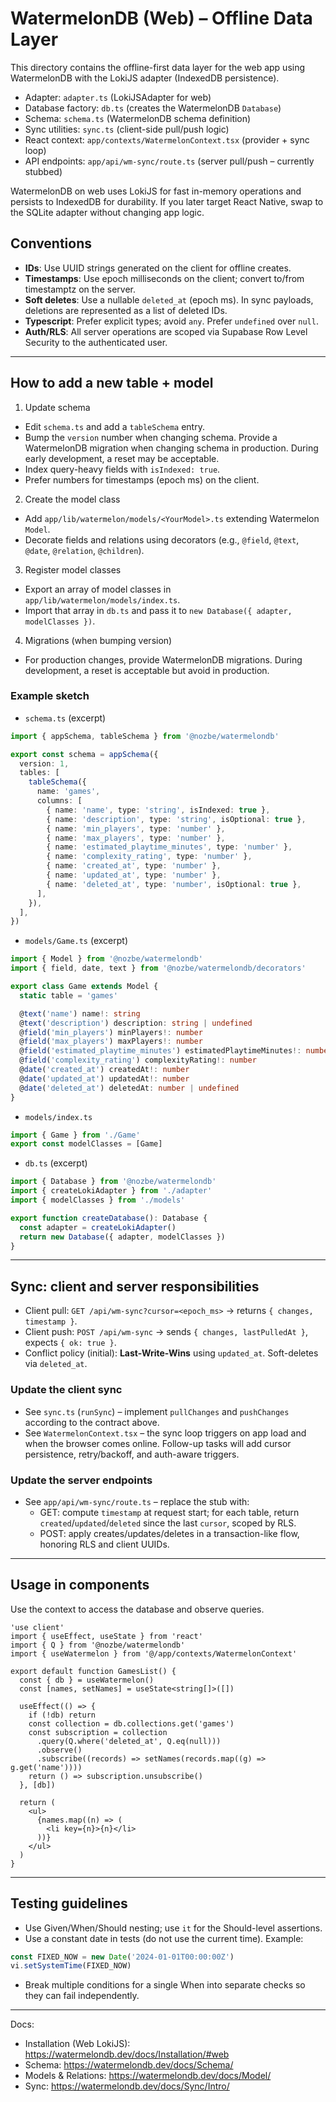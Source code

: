# WatermelonDB (Web) – Offline Data Layer

This directory contains the offline-first data layer for the web app using WatermelonDB with the LokiJS adapter (IndexedDB persistence).

- Adapter: `adapter.ts` (LokiJSAdapter for web)
- Database factory: `db.ts` (creates the WatermelonDB `Database`)
- Schema: `schema.ts` (WatermelonDB schema definition)
- Sync utilities: `sync.ts` (client-side pull/push logic)
- React context: `app/contexts/WatermelonContext.tsx` (provider + sync loop)
- API endpoints: `app/api/wm-sync/route.ts` (server pull/push – currently stubbed)

WatermelonDB on web uses LokiJS for fast in-memory operations and persists to IndexedDB for durability. If you later target React Native, swap to the SQLite adapter without changing app logic.

## Conventions

- **IDs**: Use UUID strings generated on the client for offline creates.
- **Timestamps**: Use epoch milliseconds on the client; convert to/from timestamptz on the server.
- **Soft deletes**: Use a nullable `deleted_at` (epoch ms). In sync payloads, deletions are represented as a list of deleted IDs.
- **Typescript**: Prefer explicit types; avoid `any`. Prefer `undefined` over `null`.
- **Auth/RLS**: All server operations are scoped via Supabase Row Level Security to the authenticated user.

---

## How to add a new table + model

1) Update schema
- Edit `schema.ts` and add a `tableSchema` entry.
- Bump the `version` number when changing schema. Provide a WatermelonDB migration when changing schema in production. During early development, a reset may be acceptable.
- Index query-heavy fields with `isIndexed: true`.
- Prefer numbers for timestamps (epoch ms) on the client.

2) Create the model class
- Add `app/lib/watermelon/models/<YourModel>.ts` extending Watermelon `Model`.
- Decorate fields and relations using decorators (e.g., `@field`, `@text`, `@date`, `@relation`, `@children`).

3) Register model classes
- Export an array of model classes in `app/lib/watermelon/models/index.ts`.
- Import that array in `db.ts` and pass it to `new Database({ adapter, modelClasses })`.

4) Migrations (when bumping version)
- For production changes, provide WatermelonDB migrations. During development, a reset is acceptable but avoid in production.

### Example sketch

- `schema.ts` (excerpt)
```ts
import { appSchema, tableSchema } from '@nozbe/watermelondb'

export const schema = appSchema({
  version: 1,
  tables: [
    tableSchema({
      name: 'games',
      columns: [
        { name: 'name', type: 'string', isIndexed: true },
        { name: 'description', type: 'string', isOptional: true },
        { name: 'min_players', type: 'number' },
        { name: 'max_players', type: 'number' },
        { name: 'estimated_playtime_minutes', type: 'number' },
        { name: 'complexity_rating', type: 'number' },
        { name: 'created_at', type: 'number' },
        { name: 'updated_at', type: 'number' },
        { name: 'deleted_at', type: 'number', isOptional: true },
      ],
    }),
  ],
})
```

- `models/Game.ts` (excerpt)
```ts
import { Model } from '@nozbe/watermelondb'
import { field, date, text } from '@nozbe/watermelondb/decorators'

export class Game extends Model {
  static table = 'games'

  @text('name') name!: string
  @text('description') description: string | undefined
  @field('min_players') minPlayers!: number
  @field('max_players') maxPlayers!: number
  @field('estimated_playtime_minutes') estimatedPlaytimeMinutes!: number
  @field('complexity_rating') complexityRating!: number
  @date('created_at') createdAt!: number
  @date('updated_at') updatedAt!: number
  @date('deleted_at') deletedAt: number | undefined
}
```

- `models/index.ts`
```ts
import { Game } from './Game'
export const modelClasses = [Game]
```

- `db.ts` (excerpt)
```ts
import { Database } from '@nozbe/watermelondb'
import { createLokiAdapter } from './adapter'
import { modelClasses } from './models'

export function createDatabase(): Database {
  const adapter = createLokiAdapter()
  return new Database({ adapter, modelClasses })
}
```

---

## Sync: client and server responsibilities

- Client pull: `GET /api/wm-sync?cursor=<epoch_ms>` → returns `{ changes, timestamp }`.
- Client push: `POST /api/wm-sync` → sends `{ changes, lastPulledAt }`, expects `{ ok: true }`.
- Conflict policy (initial): **Last-Write-Wins** using `updated_at`. Soft-deletes via `deleted_at`.

### Update the client sync
- See `sync.ts` (`runSync`) – implement `pullChanges` and `pushChanges` according to the contract above.
- See `WatermelonContext.tsx` – the sync loop triggers on app load and when the browser comes online. Follow-up tasks will add cursor persistence, retry/backoff, and auth-aware triggers.

### Update the server endpoints
- See `app/api/wm-sync/route.ts` – replace the stub with:
  - GET: compute `timestamp` at request start; for each table, return `created`/`updated`/`deleted` since the last `cursor`, scoped by RLS.
  - POST: apply creates/updates/deletes in a transaction-like flow, honoring RLS and client UUIDs.

---

## Usage in components

Use the context to access the database and observe queries.

```tsx
'use client'
import { useEffect, useState } from 'react'
import { Q } from '@nozbe/watermelondb'
import { useWatermelon } from '@/app/contexts/WatermelonContext'

export default function GamesList() {
  const { db } = useWatermelon()
  const [names, setNames] = useState<string[]>([])

  useEffect(() => {
    if (!db) return
    const collection = db.collections.get('games')
    const subscription = collection
      .query(Q.where('deleted_at', Q.eq(null)))
      .observe()
      .subscribe((records) => setNames(records.map((g) => g.get('name'))))
    return () => subscription.unsubscribe()
  }, [db])

  return (
    <ul>
      {names.map((n) => (
        <li key={n}>{n}</li>
      ))}
    </ul>
  )
}
```

---

## Testing guidelines

- Use Given/When/Should nesting; use `it` for the Should-level assertions.
- Use a constant date in tests (do not use the current time). Example:
```ts
const FIXED_NOW = new Date('2024-01-01T00:00:00Z')
vi.setSystemTime(FIXED_NOW)
```
- Break multiple conditions for a single When into separate checks so they can fail independently.

---

Docs:
- Installation (Web LokiJS): https://watermelondb.dev/docs/Installation/#web
- Schema: https://watermelondb.dev/docs/Schema/
- Models & Relations: https://watermelondb.dev/docs/Model/
- Sync: https://watermelondb.dev/docs/Sync/Intro/
